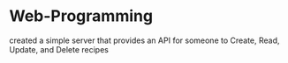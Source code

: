 # Web-Programming
created a simple server that provides an API for someone to Create, Read, Update, and Delete recipes